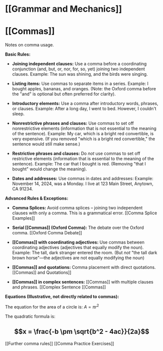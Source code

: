 # [[Grammar and Mechanics]]
# [[Commas]]

Notes on comma usage.

**Basic Rules:**

* **Joining independent clauses:** Use a comma before a coordinating conjunction (and, but, or, nor, for, so, yet) joining two independent clauses.  Example:  The sun was shining, and the birds were singing.

* **Listing items:** Use commas to separate items in a series.  Example: I bought apples, bananas, and oranges.  (Note: the Oxford comma before the "and" is optional but often preferred for clarity).

* **Introductory elements:** Use a comma after introductory words, phrases, or clauses.  Example:  After a long day, I went to bed.  However, I couldn't sleep.

* **Nonrestrictive phrases and clauses:** Use commas to set off nonrestrictive elements (information that is not essential to the meaning of the sentence). Example: My car, which is a bright red convertible, is very expensive.  (If you removed "which is a bright red convertible," the sentence would still make sense.)

* **Restrictive phrases and clauses:** Do *not* use commas to set off restrictive elements (information that is essential to the meaning of the sentence). Example:  The car that I bought is red. (Removing "that I bought" would change the meaning).

* **Dates and addresses:**  Use commas in dates and addresses:  Example:  November 14, 2024, was a Monday. I live at 123 Main Street, Anytown, CA 91234.


**Advanced Rules & Exceptions:**

* **Comma Splices:**  Avoid comma splices – joining two independent clauses with only a comma.  This is a grammatical error. [[Comma Splice Examples]]

* **Serial [[Commas]] (Oxford Comma):**  The debate over the Oxford comma. [[Oxford Comma Debate]]

* **[[Commas]] with coordinating adjectives:** Use commas between coordinating adjectives (adjectives that equally modify the noun). Example:  The tall, dark stranger entered the room.  (But *not* "the tall dark brown horse"—the adjectives are not equally modifying the noun)

* **[[Commas]] and quotations:** Comma placement with direct quotations. [[Commas]] and Quotations]]

* **[[Commas]] in complex sentences:**  [[Commas]] with multiple clauses and phrases. [[Complex Sentence [[Commas]]


**Equations (Illustrative, not directly related to commas):**

The equation for the area of a circle is:  $A = \pi r^2$

The quadratic formula is:
## $$x = \frac{-b \pm \sqrt{b^2 - 4ac}}{2a}$$


[[Further comma rules]]
[[Comma Practice Exercises]]

